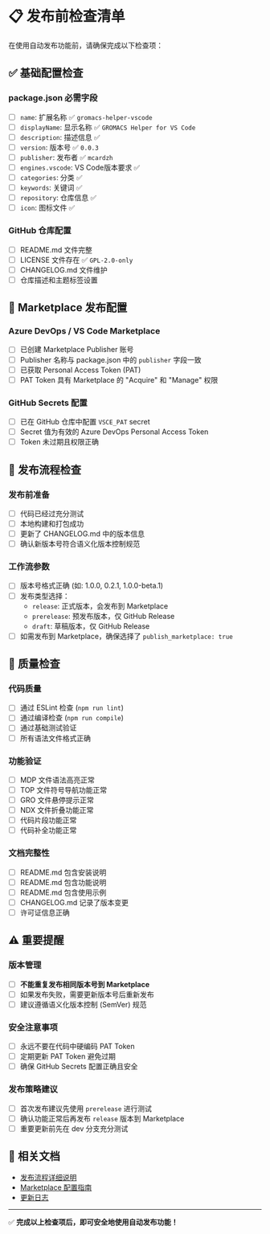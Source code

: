 # 📋 发布前检查清单

在使用自动发布功能前，请确保完成以下检查项：

## ✅ 基础配置检查

### package.json 必需字段
- [ ] `name`: 扩展名称 ✅ `gromacs-helper-vscode`
- [ ] `displayName`: 显示名称 ✅ `GROMACS Helper for VS Code`  
- [ ] `description`: 描述信息 ✅
- [ ] `version`: 版本号 ✅ `0.0.3`
- [ ] `publisher`: 发布者 ✅ `mcardzh`
- [ ] `engines.vscode`: VS Code版本要求 ✅
- [ ] `categories`: 分类 ✅
- [ ] `keywords`: 关键词 ✅
- [ ] `repository`: 仓库信息 ✅
- [ ] `icon`: 图标文件 ✅

### GitHub 仓库配置
- [ ] README.md 文件完整
- [ ] LICENSE 文件存在 ✅ `GPL-2.0-only`
- [ ] CHANGELOG.md 文件维护
- [ ] 仓库描述和主题标签设置

## 🔑 Marketplace 发布配置

### Azure DevOps / VS Code Marketplace
- [ ] 已创建 Marketplace Publisher 账号
- [ ] Publisher 名称与 package.json 中的 `publisher` 字段一致
- [ ] 已获取 Personal Access Token (PAT)
- [ ] PAT Token 具有 Marketplace 的 "Acquire" 和 "Manage" 权限

### GitHub Secrets 配置
- [ ] 已在 GitHub 仓库中配置 `VSCE_PAT` secret
- [ ] Secret 值为有效的 Azure DevOps Personal Access Token
- [ ] Token 未过期且权限正确

## 🚀 发布流程检查

### 发布前准备
- [ ] 代码已经过充分测试
- [ ] 本地构建和打包成功
- [ ] 更新了 CHANGELOG.md 中的版本信息
- [ ] 确认新版本号符合语义化版本控制规范

### 工作流参数
- [ ] 版本号格式正确 (如: 1.0.0, 0.2.1, 1.0.0-beta.1)
- [ ] 发布类型选择：
  - `release`: 正式版本，会发布到 Marketplace
  - `prerelease`: 预发布版本，仅 GitHub Release
  - `draft`: 草稿版本，仅 GitHub Release
- [ ] 如需发布到 Marketplace，确保选择了 `publish_marketplace: true`

## 🎯 质量检查

### 代码质量
- [ ] 通过 ESLint 检查 (`npm run lint`)
- [ ] 通过编译检查 (`npm run compile`)
- [ ] 通过基础测试验证
- [ ] 所有语法文件格式正确

### 功能验证
- [ ] MDP 文件语法高亮正常
- [ ] TOP 文件符号导航功能正常
- [ ] GRO 文件悬停提示正常
- [ ] NDX 文件折叠功能正常
- [ ] 代码片段功能正常
- [ ] 代码补全功能正常

### 文档完整性
- [ ] README.md 包含安装说明
- [ ] README.md 包含功能说明
- [ ] README.md 包含使用示例
- [ ] CHANGELOG.md 记录了版本变更
- [ ] 许可证信息正确

## ⚠️ 重要提醒

### 版本管理
- [ ] **不能重复发布相同版本号到 Marketplace**
- [ ] 如果发布失败，需要更新版本号后重新发布
- [ ] 建议遵循语义化版本控制 (SemVer) 规范

### 安全注意事项  
- [ ] 永远不要在代码中硬编码 PAT Token
- [ ] 定期更新 PAT Token 避免过期
- [ ] 确保 GitHub Secrets 配置正确且安全

### 发布策略建议
- [ ] 首次发布建议先使用 `prerelease` 进行测试
- [ ] 确认功能正常后再发布 `release` 版本到 Marketplace
- [ ] 重要更新前先在 dev 分支充分测试

## 🔗 相关文档

- [发布流程详细说明](./RELEASE_GUIDE.md)
- [Marketplace 配置指南](./MARKETPLACE_SETUP.md)
- [更新日志](./CHANGELOG.md)

---

✅ **完成以上检查项后，即可安全地使用自动发布功能！**
